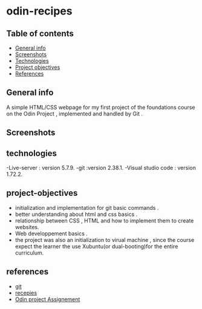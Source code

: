 # odin-recipes

## Table of contents

* [General info](#General)
* [Screenshots](#Screenshots)
* [Technologies](#technologies)
* [Project objectives](#project-objectives)
* [References](#references)

## General info
A simple HTML/CSS webpage for my first project of the foundations course on the Odin Project ,  implemented and handled by Git .

## Screenshots


## technologies 
 -Live-server : version 5.7.9.
 -git :version 2.38.1.
 -Visual studio code : version 1.72.2.
 

## project-objectives
- initialization and implementation for git basic commands .
- better understanding about html and css basics .
- relationship between CSS , HTML and how to implement them to create websites.
- Web developpement basics .
- the project was also an initialization to virual machine , since the course expect the learner the use Xubuntu(or dual-booting)for the entire curriculum.
## references 
- [git](https://www.theodinproject.com/lessons/foundations-git-basics)
- [recepies](https://onepiece.fandom.com/wiki/One_Piece_Pirate_Recipes)
- [Odin project Assignement](https://www.theodinproject.com/paths/foundations/courses/foundations/lessons/recipes)
